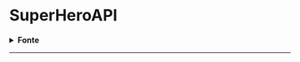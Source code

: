 # SuperHeroAPI

<details>
  <summary><strong>Fonte</strong></summary>
    <br />
    <p align="left">
       Projeto: <a href="https://www.youtube.com/watch?v=Fbf_ua2t6v4">CRUD with a .NET 6 Web API & Entity Framework Core.</a>
        
    </p>
</details>

<hr />

